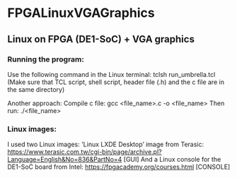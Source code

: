 # FPGALinuxVGAGraphics
## Linux on FPGA (DE1-SoC) + VGA graphics 

<h3>Running the program:</h3> 

Use the following command in the Linux terminal: tclsh run_umbrella.tcl
(Make sure that TCL script, shell script, header file (.h) and the c file are in the same directory)

Another approach:
Compile c file: 
gcc <file_name>.c -o <file_name>
Then run:
./<file_name>

 <h3>Linux images:</h3>

 I used two Linux images:
'Linux LXDE Desktop’ image from Terasic: https://www.terasic.com.tw/cgi-bin/page/archive.pl?Language=English&No=836&PartNo=4   [GUI]
And a Linux console for the DE1-SoC board from Intel: https://fpgacademy.org/courses.html                                      [CONSOLE]


